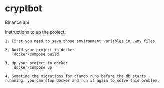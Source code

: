 # cryptbot
Binance api

Instructions to up the project:

    1. First you need to save those environment variables in .wnv files

    2. Build your project in docker
        docker-compose build

    3. Up your project in docker
        docker-compose up

    4. Sometime the migrations for django runs before the db starts runnning, you can stop docker and run it again to solve this problem.
    